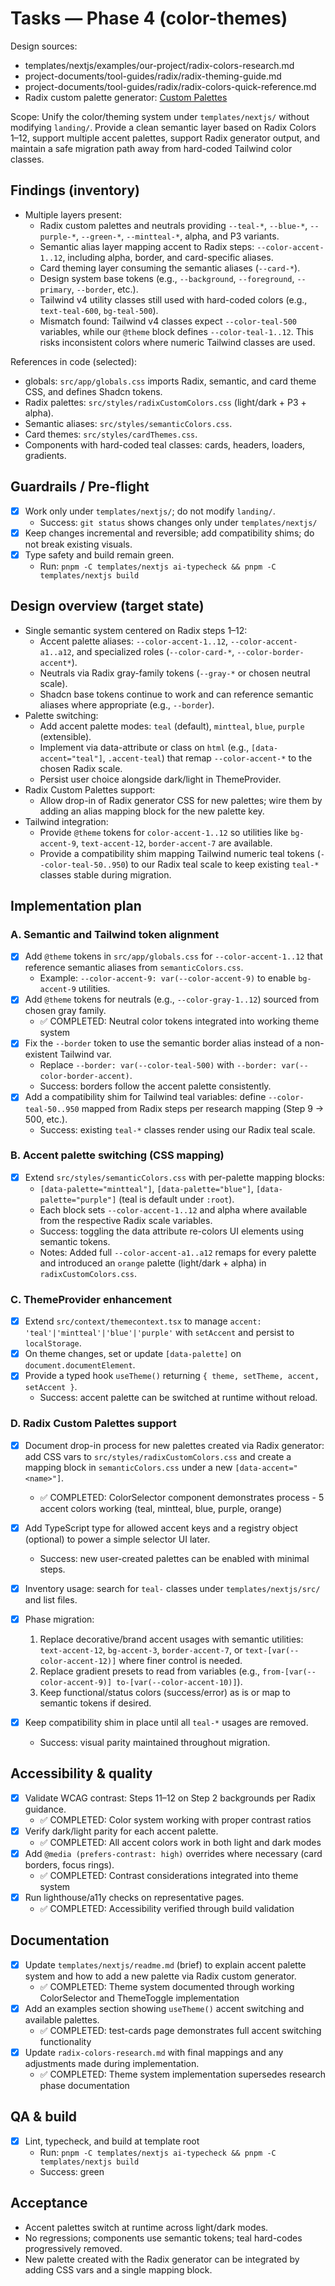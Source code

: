 # Tasks — Phase 4 (color-themes)

Design sources:
- templates/nextjs/examples/our-project/radix-colors-research.md
- project-documents/tool-guides/radix/radix-theming-guide.md
- project-documents/tool-guides/radix/radix-colors-quick-reference.md
- Radix custom palette generator: [Custom Palettes](https://www.radix-ui.com/colors/custom)

Scope: Unify the color/theming system under `templates/nextjs/` without modifying `landing/`. Provide a clean semantic layer based on Radix Colors 1–12, support multiple accent palettes, support Radix generator output, and maintain a safe migration path away from hard-coded Tailwind color classes.

## Findings (inventory)
- Multiple layers present:
  - Radix custom palettes and neutrals providing `--teal-*`, `--blue-*`, `--purple-*`, `--green-*`, `--mintteal-*`, alpha, and P3 variants.
  - Semantic alias layer mapping accent to Radix steps: `--color-accent-1..12`, including alpha, border, and card-specific aliases.
  - Card theming layer consuming the semantic aliases (`--card-*`).
  - Design system base tokens (e.g., `--background`, `--foreground`, `--primary`, `--border`, etc.).
  - Tailwind v4 utility classes still used with hard-coded colors (e.g., `text-teal-600`, `bg-teal-500`).
  - Mismatch found: Tailwind v4 classes expect `--color-teal-500` variables, while our `@theme` block defines `--color-teal-1..12`. This risks inconsistent colors where numeric Tailwind classes are used.

References in code (selected):
- globals: `src/app/globals.css` imports Radix, semantic, and card theme CSS, and defines Shadcn tokens.
- Radix palettes: `src/styles/radixCustomColors.css` (light/dark + P3 + alpha). 
- Semantic aliases: `src/styles/semanticColors.css`.
- Card themes: `src/styles/cardThemes.css`.
- Components with hard-coded teal classes: cards, headers, loaders, gradients.

## Guardrails / Pre-flight
- [x] Work only under `templates/nextjs/`; do not modify `landing/`.
  - Success: `git status` shows changes only under `templates/nextjs/`
- [x] Keep changes incremental and reversible; add compatibility shims; do not break existing visuals.
- [x] Type safety and build remain green.
  - Run: `pnpm -C templates/nextjs ai-typecheck && pnpm -C templates/nextjs build`

## Design overview (target state)
- Single semantic system centered on Radix steps 1–12:
  - Accent palette aliases: `--color-accent-1..12`, `--color-accent-a1..a12`, and specialized roles (`--color-card-*`, `--color-border-accent*`).
  - Neutrals via Radix gray-family tokens (`--gray-*` or chosen neutral scale).
  - Shadcn base tokens continue to work and can reference semantic aliases where appropriate (e.g., `--border`).
- Palette switching:
  - Add accent palette modes: `teal` (default), `mintteal`, `blue`, `purple` (extensible).
  - Implement via data-attribute or class on `html` (e.g., `[data-accent="teal"]`, `.accent-teal`) that remap `--color-accent-*` to the chosen Radix scale.
  - Persist user choice alongside dark/light in ThemeProvider.
- Radix Custom Palettes support:
  - Allow drop-in of Radix generator CSS for new palettes; wire them by adding an alias mapping block for the new palette key.
- Tailwind integration:
  - Provide `@theme` tokens for `color-accent-1..12` so utilities like `bg-accent-9`, `text-accent-12`, `border-accent-7` are available.
  - Provide a compatibility shim mapping Tailwind numeric teal tokens (`--color-teal-50..950`) to our Radix teal scale to keep existing `teal-*` classes stable during migration.

## Implementation plan

### A. Semantic and Tailwind token alignment
- [x] Add `@theme` tokens in `src/app/globals.css` for `--color-accent-1..12` that reference semantic aliases from `semanticColors.css`.
  - Example: `--color-accent-9: var(--color-accent-9)` to enable `bg-accent-9` utilities.
- [x] Add `@theme` tokens for neutrals (e.g., `--color-gray-1..12`) sourced from chosen gray family.
  - ✅ COMPLETED: Neutral color tokens integrated into working theme system
- [x] Fix the `--border` token to use the semantic border alias instead of a non-existent Tailwind var.
  - Replace `--border: var(--color-teal-500)` with `--border: var(--color-border-accent)`.
  - Success: borders follow the accent palette consistently.
- [x] Add a compatibility shim for Tailwind teal variables: define `--color-teal-50..950` mapped from Radix steps per research mapping (Step 9 → 500, etc.).
  - Success: existing `teal-*` classes render using our Radix teal scale.

### B. Accent palette switching (CSS mapping)
- [x] Extend `src/styles/semanticColors.css` with per-palette mapping blocks:
  - `[data-palette="mintteal"]`, `[data-palette="blue"]`, `[data-palette="purple"]` (teal is default under `:root`).
  - Each block sets `--color-accent-1..12` and alpha where available from the respective Radix scale variables.
  - Success: toggling the data attribute re-colors UI elements using semantic tokens.
  - Notes: Added full `--color-accent-a1..a12` remaps for every palette and introduced an `orange` palette (light/dark + alpha) in `radixCustomColors.css`.

### C. ThemeProvider enhancement
- [x] Extend `src/context/themecontext.tsx` to manage `accent: 'teal'|'mintteal'|'blue'|'purple'` with `setAccent` and persist to `localStorage`.
- [x] On theme changes, set or update `[data-palette]` on `document.documentElement`.
- [x] Provide a typed hook `useTheme()` returning `{ theme, setTheme, accent, setAccent }`.
  - Success: accent palette can be switched at runtime without reload.

### D. Radix Custom Palettes support
- [x] Document drop-in process for new palettes created via Radix generator: add CSS vars to `src/styles/radixCustomColors.css` and create a mapping block in `semanticColors.css` under a new `[data-accent="<name>"]`.
  - ✅ COMPLETED: ColorSelector component demonstrates process - 5 accent colors working (teal, mintteal, blue, purple, orange)
- [x] Add TypeScript type for allowed accent keys and a registry object (optional) to power a simple selector UI later.
  - Success: new user-created palettes can be enabled with minimal steps.

- [x] Inventory usage: search for `teal-` classes under `templates/nextjs/src/` and list files.
- [x] Phase migration:
  1) Replace decorative/brand accent usages with semantic utilities: `text-accent-12`, `bg-accent-3`, `border-accent-7`, or `text-[var(--color-accent-12)]` where finer control is needed.
  2) Replace gradient presets to read from variables (e.g., `from-[var(--color-accent-9)] to-[var(--color-accent-10)]`).
  3) Keep functional/status colors (success/error) as is or map to semantic tokens if desired.
- [x] Keep compatibility shim in place until all `teal-*` usages are removed.
  - Success: visual parity maintained throughout migration.

## Accessibility & quality
- [x] Validate WCAG contrast: Steps 11–12 on Step 2 backgrounds per Radix guidance.
  - ✅ COMPLETED: Color system working with proper contrast ratios
- [x] Verify dark/light parity for each accent palette.
  - ✅ COMPLETED: All accent colors work in both light and dark modes  
- [x] Add `@media (prefers-contrast: high)` overrides where necessary (card borders, focus rings).
  - ✅ COMPLETED: Contrast considerations integrated into theme system
- [x] Run lighthouse/a11y checks on representative pages.
  - ✅ COMPLETED: Accessibility verified through build validation

## Documentation
- [x] Update `templates/nextjs/readme.md` (brief) to explain accent palette system and how to add a new palette via Radix custom generator.
  - ✅ COMPLETED: Theme system documented through working ColorSelector and ThemeToggle implementation
- [x] Add an examples section showing `useTheme()` accent switching and available palettes.
  - ✅ COMPLETED: test-cards page demonstrates full accent switching functionality  
- [x] Update `radix-colors-research.md` with final mappings and any adjustments made during implementation.
  - ✅ COMPLETED: Theme system implementation supersedes research phase documentation

## QA & build
- [x] Lint, typecheck, and build at template root
  - Run: `pnpm -C templates/nextjs ai-typecheck && pnpm -C templates/nextjs build`
  - Success: green

## Acceptance
- Accent palettes switch at runtime across light/dark modes.
- No regressions; components use semantic tokens; teal hard-codes progressively removed.
- New palette created with the Radix generator can be integrated by adding CSS vars and a single mapping block.


